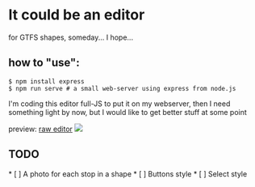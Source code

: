 # It could be an editor
for GTFS shapes, someday... I hope...

## how to "use":

    $ npm install express
    $ npm run serve # a small web-server using express from node.js

I'm coding this editor full-JS to put it on my webserver, then I need something light by now, but I would like to get better stuff at some point

preview:
[raw editor](http://161.35.54.122:10066/GTFS_shapes_editor_JS/index.html)
<img src="http://161.35.54.122:10066/gtfs_editor.png" >

## TODO

\* [ ] A photo for each stop in a shape
\* [ ] Buttons style
\* [ ] Select style
